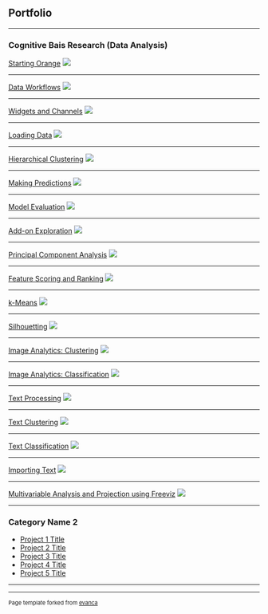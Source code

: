 ## Portfolio

---

### Cognitive Bais Research (Data Analysis) 

[Starting Orange](/sample_page)
<img src="images/dummy_thumbnail.jpg?raw=true"/>

---
[Data Workflows](/pdf/sample_presentation.pdf)
<img src="images/dummy_thumbnail.jpg?raw=true"/>

---
[Widgets and Channels](http://example.com/)
<img src="images/dummy_thumbnail.jpg?raw=true"/>

---
[Loading Data](http://example.com/)
<img src="images/dummy_thumbnail.jpg?raw=true"/>

---
[Hierarchical Clustering](http://example.com/)
<img src="images/dummy_thumbnail.jpg?raw=true"/>

---
[Making Predictions](http://example.com/)
<img src="images/dummy_thumbnail.jpg?raw=true"/>

---
[Model Evaluation](http://example.com/)
<img src="images/dummy_thumbnail.jpg?raw=true"/>

---
[Add-on Exploration](http://example.com/)
<img src="images/dummy_thumbnail.jpg?raw=true"/>

---
[Principal Component Analysis](http://example.com/)
<img src="images/dummy_thumbnail.jpg?raw=true"/>

---
[Feature Scoring and Ranking](http://example.com/)
<img src="images/dummy_thumbnail.jpg?raw=true"/>

---
[k-Means](http://example.com/)
<img src="images/dummy_thumbnail.jpg?raw=true"/>

---
[Silhouetting](http://example.com/)
<img src="images/dummy_thumbnail.jpg?raw=true"/>

---
[Image Analytics: Clustering](http://example.com/)
<img src="images/dummy_thumbnail.jpg?raw=true"/>

---
[Image Analytics: Classification](http://example.com/)
<img src="images/dummy_thumbnail.jpg?raw=true"/>

---
[Text Processing](http://example.com/)
<img src="images/dummy_thumbnail.jpg?raw=true"/>

---
[Text Clustering](http://example.com/)
<img src="images/dummy_thumbnail.jpg?raw=true"/>

---
[Text Classification](http://example.com/)
<img src="images/dummy_thumbnail.jpg?raw=true"/>

---
[Importing Text](http://example.com/)
<img src="images/dummy_thumbnail.jpg?raw=true"/>

---
[Multivariable Analysis and Projection using Freeviz](http://example.com/)
<img src="images/dummy_thumbnail.jpg?raw=true"/>

---



### Category Name 2

- [Project 1 Title](http://example.com/)
- [Project 2 Title](http://example.com/)
- [Project 3 Title](http://example.com/)
- [Project 4 Title](http://example.com/)
- [Project 5 Title](http://example.com/)

---




---
<p style="font-size:11px">Page template forked from <a href="https://github.com/evanca/quick-portfolio">evanca</a></p>
<!-- Remove above link if you don't want to attibute -->
